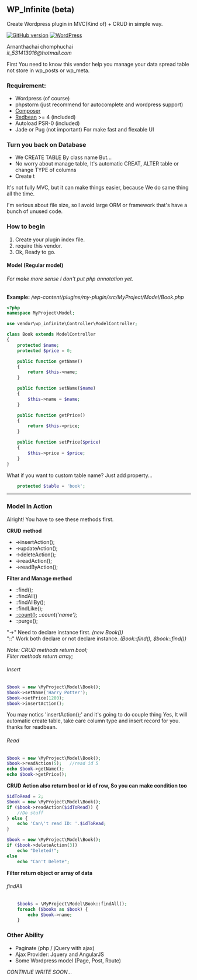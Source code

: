 ## **WP_Infinite (beta)**
Create Wordpress plugin in MVC(Kind of) + CRUD in simple way.

[![GitHub version](https://d25lcipzij17d.cloudfront.net/badge.svg?id=gh&type=6&v=0.2.1&x2=0)](#)
[![WordPress](https://img.shields.io/wordpress/v/akismet.svg)]()

Arnanthachai chomphuchai<br/>
_it_531413016@hotmail.com_

First You need to know this vendor help you manage your data spread table not store in wp_posts or wp_meta.

### Requirement:
* Wordpress (of course)
* phpstorm (just recommend for autocomplete and wordpress support)
* [Composer](https://getcomposer.org/)
* [Redbean](http://www.redbeanphp.com/) >= 4 (included)
* Autoload PSR-0 (included)
* Jade or Pug (not important) For make fast and flexable UI

### Turn you back on Database
* We CREATE TABLE By class name But...
* No worry about manage table, It's automatic CREAT, ALTER table or change TYPE of columns
* Create t

It's not fully MVC, but it can make things easier, because We do same thing all the time.

I'm serious about file size, so I avoid large ORM or framework that's have a bunch of unused code.



### How to begin
1. Create your plugin index file.
2. require this vendor.
3. Ok, Ready to go.

#### Model (Regular model)
###### For make more sense I don't put php annotation yet.
**Example:** _/wp-content/plugins/my-plugin/src/MyProject/Model/Book.php_
```php
<?php
namespace MyProject\Model;

use vendor\wp_infinite\Controller\ModelController;

class Book extends ModelController
{
    protected $name;
    protected $price = 0;

    public function getName()
    {
        return $this->name;
    }

    public function setName($name)
    {
        $this->name = $name;
    }

    public function getPrice()
    {
        return $this->price;
    }

    public function setPrice($price)
    {
        $this->price = $price;
    }
}
```

What if you want to custom table name? Just add property...

```php
    protected $table = 'book';
```

---

### Model In Action

Alright! You have to see these methods first.

**CRUD method**
* ->insertAction();
* ->updateAction();
* ->deleteAction();
* ->readAction();
* ->readByAction();

**Filter and Manage method**
* ::find();
* ::findAll()
* ::findAllBy();
* ::findLike();
* [::count()](); _::count('name');_
* ::purge();

"->" Need to declare instance first. _(new Book())_<br/>
"::" Work both declare or not declare instance. _(Book::find(), $book::find())_

_Note:
CRUD methods return bool;<br/>
Filter methods return array;_

###### Insert
```php
$book = new \MyProject\Model\Book();
$book->setName('Harry Potter');
$book->setPrice(1200);
$book->insertAction();
```

You may notics 'insertAction();' and it's going to do couple thing
Yes, It will automatic create table, take care column type and insert record for you. thanks for readbean.


###### Read
```php
$book = new \MyProject\Model\Book();
$book->readAction(5);   //read id 5
echo $book->getName();
echo $book->getPrice();

```

**CRUD Action also return bool or id of row, So you can make condition too**
```php
$idToRead = 2;
$book = new \MyProject\Model\Book();
if ($book->readAction($idToRead)) {
    //Do stuff
} else {
    echo 'Can\'t read ID: '.$idToRead;
}

```

```php
$book = new \MyProject\Model\Book();
if ($book->deleteAction(3))
    echo "Deleted!";
else
    echo "Can't Delete";
```

**Filter return object or array of data**
###### findAll
```php
    $books = \MyProject\Model\Book::findAll();
    foreach ($books as $book) {
        echo $book->name;
    }
```

### Other Ability
* Paginate (php / jQuery with ajax)
* Ajax Provider: Jquery and AngularJS
* Some Wordpress model (Page, Post, Route)

_CONTINUE WRITE SOON..._
